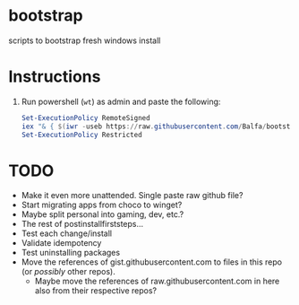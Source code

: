# bootstrap
scripts to bootstrap fresh windows install

# Instructions
1. Run powershell (`wt`) as admin and paste the following:
    ```ps1 
    Set-ExecutionPolicy RemoteSigned
    iex "& { $(iwr -useb https://raw.githubusercontent.com/Balfa/bootstrap/main/bootstrap.ps1) } -ComputerName Weggles -PackageLevel 'personal'"
    Set-ExecutionPolicy Restricted
    ```

# TODO
- Make it even more unattended. Single paste raw github file?
- Start migrating apps from choco to winget?
- Maybe split personal into gaming, dev, etc.?
- The rest of postinstallfirststeps...
- Test each change/install
- Validate idempotency
- Test uninstalling packages
- Move the references of gist.githubusercontent.com to files in this repo (or _possibly_ other repos).
  - Maybe move the references of raw.githubusercontent.com in here also from their respective repos?